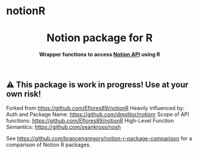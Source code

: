 # notionR


<!-- markdownlint-disable -->
<div align="center">
    <h1>Notion package for R</h1>
    <p>
        <b>Wrapper functions to access <a href="https://developers.notion.com">Notion API</a> using R</b>
    </p>
    <br/>
</div>

<h2>⚠️ This package is work in progress! Use at your own risk!</h2>

Forked from https://github.com/Eflores89/notionR
Heavily influenced by:
  Auth and Package Name: https://github.com/dmolitor/notionr
  Scope of API functions: https://github.com/Eflores89/notionR
  High-Level Function Semantics: https://github.com/seankross/nosh
  
See https://github.com/brancengregory/notion-r-package-comparison for a comparison of Notion R packages.
